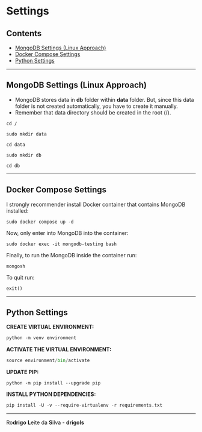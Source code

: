 # Settings

## Contents

 - [MongoDB Settings (Linux Approach)](#mongo-linux-settings)
 - [Docker Compose Settings](#docker-settings)
 - [Python Settings](#python-settings)

---

<div id="mongo-linux-settings"></div>

## MongoDB Settings (Linux Approach)

 - MongoDB stores data in **db** folder within **data** folder. But, since this data folder is not created automatically, you have to create it manually.
 - Remember that data directory should be created in the root (/).

```
cd /
```

```
sudo mkdir data
```

```
cd data
```

```
sudo mkdir db
```

```
cd db
```

---

<div id="docker-settings"></div>

## Docker Compose Settings

I strongly recommender install Docker container that contains MongoDB installed:

```
sudo docker compose up -d
```

Now, only enter into MongoDB into the container:

```
sudo docker exec -it mongodb-testing bash
```

Finally, to run the MongoDB inside the container run:

```
mongosh
```

To quit run:

```
exit()
```

---

<div id="python-settings"></div>

## Python Settings

**CREATE VIRTUAL ENVIRONMENT:**  
```python
python -m venv environment
```

**ACTIVATE THE VIRTUAL ENVIRONMENT:**  
```python
source environment/bin/activate
```

**UPDATE PIP:**
```
python -m pip install --upgrade pip
```

**INSTALL PYTHON DEPENDENCIES:**  
```python
pip install -U -v --require-virtualenv -r requirements.txt
```

---

Ro**drigo** **L**eite da **S**ilva - **drigols**
